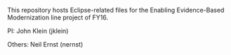 This repository hosts Eclipse-related files for the Enabling Evidence-Based Modernization line project of FY16.

PI: John Klein (jklein)

Others:
Neil Ernst  (nernst)
